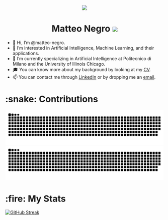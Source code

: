 <div id="header" align="center">
  <img src="https://media.giphy.com/media/doXBzUFJRxpaUbuaqz/giphy.gif" width="800"/>
  
  <h1>
  Matteo Negro
  <img src="https://media.giphy.com/media/hvRJCLFzcasrR4ia7z/giphy.gif" width="30px"/>
  </h1>
</div>

- 👋 Hi, I’m @matteo-negro.
- 👀 I’m interested in Artificial Intelligence, Machine Learning, and their applications.
- 🌱 I’m currently specializing in Artificial Intelligence at Politecnico di Milano and the University of Illinois Chicago.
- 🎓 You can know more about my background by looking at my <a href="https://drive.google.com/file/d/1FYRx6NUVLToYJep6wYQ21ix6zkuKnx8a/view?usp=sharing">CV</a>.
- 📫 You can contact me through <a href="https://www.linkedin.com/in/negro-matteo">LinkedIn</a> or by dropping me an <a href="mailto:matteonegro.dev@gamil.com">email</a>.

<h1>
  :snake:
  Contributions
</h1> 

![GitHub Snake Light](https://github.com/Matteo-Negro/Matteo-Negro/blob/output/github-contribution-grid-snake.svg#gh-light-mode-only)
![GitHub Snake dark](https://github.com/Matteo-Negro/Matteo-Negro/blob/output/github-contribution-grid-snake-dark.svg#gh-dark-mode-only)


<h1>
  :fire:
  My Stats
</h1>

[![GitHub Streak](https://github-readme-streak-stats.herokuapp.com?user=matteo-negro&theme=gruvbox_duo)](https://git.io/streak-stats)
